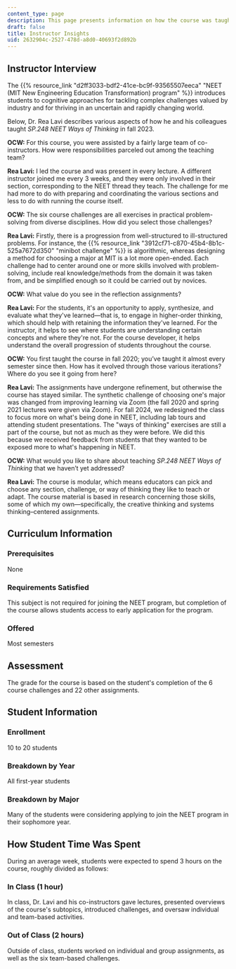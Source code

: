 ```yaml
---
content_type: page
description: This page presents information on how the course was taught.
draft: false
title: Instructor Insights
uid: 2632904c-2527-478d-a8d0-40693f2d892b
---
```

## Instructor Interview

The {{% resource_link "d2ff3033-bdf2-41ce-bc9f-93565507eeca" "NEET (MIT New Engineering Education Transformation) program" %}} introduces students to cognitive approaches for tackling complex challenges valued by industry and for thriving in an uncertain and rapidly changing world.

Below, Dr. Rea Lavi describes various aspects of how he and his colleagues taught *SP.248 NEET Ways of Thinking* in fall 2023.

**OCW:** For this course, you were assisted by a fairly large team of co-instructors. How were responsibilities parceled out among the teaching team?

**Rea Lavi:** I led the course and was present in every lecture. A different instructor joined me every 3 weeks, and they were only involved in their section, corresponding to the NEET thread they teach. The challenge for me had more to do with preparing and coordinating the various sections and less to do with running the course itself. 

**OCW:** The six course challenges are all exercises in practical problem-solving from diverse disciplines. How did you select those challenges?

**Rea Lavi:** Firstly, there is a progression from well-structured to ill-structured problems. For instance, the {{% resource_link "3912cf71-c870-45b4-8b1c-525a7672d350" "minibot challenge" %}} is algorithmic, whereas designing a method for choosing a major at MIT is a lot more open-ended. Each challenge had to center around one or more skills involved with problem-solving, include real knowledge/methods from the domain it was taken from, and be simplified enough so it could be carried out by novices.  

**OCW:** What value do you see in the reflection assignments?

**Rea Lavi:** For the students, it's an opportunity to apply, synthesize, and evaluate what they've learned—that is, to engage in higher-order thinking, which should help with retaining the information they've learned. For the instructor, it helps to see where students are understanding certain concepts and where they're not. For the course developer, it helps understand the overall progression of students throughout the course.

**OCW:** You first taught the course in fall 2020; you’ve taught it almost every semester since then. How has it evolved through those various iterations? Where do you see it going from here?

**Rea Lavi:** The assignments have undergone refinement, but otherwise the course has stayed similar. The synthetic challenge of choosing one's major was changed from improving learning via Zoom (the fall 2020 and spring 2021 lectures were given via Zoom). For fall 2024, we redesigned the class to focus more on what's being done in NEET, including lab tours and attending student presentations. The "ways of thinking" exercises are still a part of the course, but not as much as they were before. We did this because we received feedback from students that they wanted to be exposed more to what's happening in NEET.

**OCW:** What would you like to share about teaching *SP.248 NEET Ways of Thinking* that we haven’t yet addressed?

**Rea Lavi:** The course is modular, which means educators can pick and choose any section, challenge, or way of thinking they like to teach or adapt. The course material is based in research concerning those skills, some of which my own—specifically, the creative thinking and systems thinking–centered assignments.  

## Curriculum Information

### Prerequisites

None

### Requirements Satisfied

This subject is not required for joining the NEET program, but completion of the course allows students access to early application for the program.

### Offered

Most semesters

## Assessment

The grade for the course is based on the student's completion of the 6 course challenges and 22 other assignments.

## Student Information

### Enrollment

10 to 20 students

### Breakdown by Year

All first-year students

### Breakdown by Major

Many of the students were considering applying to join the NEET program in their sophomore year.

## How Student Time Was Spent

During an average week, students were expected to spend 3 hours on the course, roughly divided as follows:

### In Class (1 hour)

In class, Dr. Lavi and his co-instructors gave lectures, presented overviews of the course's subtopics, introduced challenges, and oversaw individual and team-based activities.

### Out of Class (2 hours)

Outside of class, students worked on individual and group assignments, as well as the six team-based challenges.
